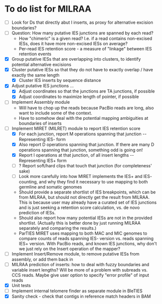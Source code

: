 To do list for MILRAA
=====================

 - [ ] Look for Ds that directly abut I inserts, as proxy for alternative
    excision boundaries?
 - [ ] Question: How many putative IES junctions are spanned by each read?
    - How "chimeric" is a given read? I.e. if a read contains non-excised IESs,
       does it have more non-excised IESs on average?
    - Per-read IES retention score - a measure of "linkage" between IES
       retention events
 - [x] Group putative IESs that are overlapping into clusters, to identify
     potential alternative excisions
 - [x] Cluster putative IESs so that they do not have to exactly overlap / have
     exactly the same length
   - [x] Cluster IES inserts by sequence distance
 - [x] Adjust putative IES junctions ...
   - [x] Adjust coordinates so that the junctions are TA junctions, if possible
   - [x] Adjust coordinates to maximize length of pointer, if possible
 - [ ] Implement Assembly module 
    - Will have to chop up the reads because PacBio reads are long, also want to
       include some of the context. 
    - Have to somehow deal with the potential mapping ambiguities at boundaries
       of inserts
 - [ ] Implement MIRET (MILRET) module to report IES retention score
    - [x] For each junction, report M operations spanning that junction 
        -- Representing IES- form
    - [x] Also report D operations spanning that junction. If there are many D
        operations spanning that junction, something odd is going on!
    - [x] Report I operations at that junction, of all insert lengths
        -- Representing IES+ form
    - [ ] ? Report soft/hard clips that touch that junction (for completeness'
        sake)
    - [ ] Look more carefully into how MIRET implements the IES+ and IES-
        counting, and why they find it necessary to use mapping to both germline
        and somatic genomes
    - Should provide a separate shortlist of IES breakpoints, which can be from
        MILRAA, but should not directly get the result from MILRAA. This is
        because user may already have a curated set of IES junctions and is just
        seeking a retention score calculation, vs. de novo prediction of IESs.
    - Should also report how many potential IESs are not in the provided
        shortlist. (Actually this is better done by just running MILRAA separately
        and comparing the results.)
    - ParTIES MIRET uses mapping to both MAC and MIC genomes to compare counts
        of reads spanning IES- version vs. reads spanning IES+ version. With
        PacBio reads, and known IES junctions, why don't we just rely on the
        Insert operation of the mapper? 
 - [ ] Implement Insert/Remove module, to remove putative IESs from assembly, or
     add them back in
 - [ ] MILRAA prediction of inserts: how to deal with fuzzy boundaries and
     variable insert lengths? Will be more of a problem with subreads vs. CCS
     reads. Maybe give user option to specify "error profile" of input reads
 - [x] Unit tests
 - [ ] Implement internal telomere finder as separate module in BleTIES
 - [x] Sanity check - check that contigs in reference match headers in BAM
